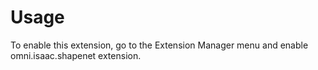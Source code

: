 # Usage

To enable this extension, go to the Extension Manager menu and enable omni.isaac.shapenet extension.

